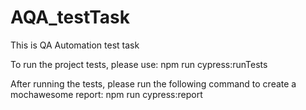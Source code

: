 # AQA_testTask
This is QA Automation test task


To run the project tests, please use: 
npm run cypress:runTests


After running the tests, please run the following command to create a mochawesome report: 
npm run cypress:report
